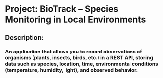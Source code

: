 # Project: BioTrack – Species Monitoring in Local Environments

## Description:

### An application that allows you to record observations of organisms (plants, insects, birds, etc.) in a REST API, storing data such as species, location, time, environmental conditions (temperature, humidity, light), and observed behavior.

